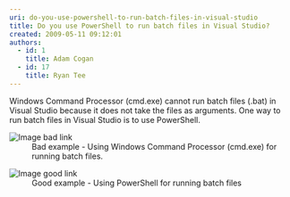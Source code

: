 ```yaml
---
uri: do-you-use-powershell-to-run-batch-files-in-visual-studio
title: Do you use PowerShell to run batch files in Visual Studio?
created: 2009-05-11 09:12:01
authors:
  - id: 1
    title: Adam Cogan
  - id: 17
    title: Ryan Tee
---
```





<span class='intro'> Windows Command Processor (cmd.exe) cannot run batch files (.bat) in Visual Studio because it does not take the files as arguments. One way to run batch files in Visual Studio is to use PowerShell. 
 </span>


  <dl class="badImage">
    <dt><img style="border-bottom&#58;0px solid;border-left&#58;0px solid;border-top&#58;0px solid;border-right&#58;0px solid;" border="0" alt="Image bad link" src="/PublishingImages/BadBatch_small.jpg" /> </dt>
    <dd>Bad example - Using Windows Command Processor (cmd.exe) for running batch files. </dd>
</dl>
<dl class="goodImage">
    <dt><img style="border-bottom&#58;0px solid;border-left&#58;0px solid;border-top&#58;0px solid;border-right&#58;0px solid;" border="0" alt="Image good link" src="/PublishingImages/goodbatch_small.jpg" /> </dt>
    <dd>Good example - Using PowerShell for running batch files</dd>
</dl>



